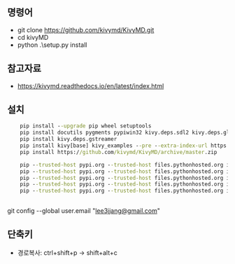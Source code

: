 ## 명령어
* git clone https://github.com/kivymd/KivyMD.git
* cd kivyMD
* python .\setup.py install


## 참고자료
* https://kivymd.readthedocs.io/en/latest/index.html

## 설치

```cmd
    pip install --upgrade pip wheel setuptools
    pip install docutils pygments pypiwin32 kivy.deps.sdl2 kivy.deps.glew
    pip install kivy.deps.gstreamer
    pip install kivy[base] kivy_examples --pre --extra-index-url https://kivy.org/downloads/simple/
    pip install https://github.com/kivymd/KivyMD/archive/master.zip
```

```cmd
    pip --trusted-host pypi.org --trusted-host files.pythonhosted.org install --upgrade pip wheel setuptools
    pip --trusted-host pypi.org --trusted-host files.pythonhosted.org install docutils pygments pypiwin32 kivy.deps.sdl2 kivy.deps.glew
    pip --trusted-host pypi.org --trusted-host files.pythonhosted.org install kivy.deps.gstreamer
    pip --trusted-host pypi.org --trusted-host files.pythonhosted.org install kivy[base] kivy_examples --pre --extra-index-url https://kivy.org/downloads/simple/
    pip --trusted-host pypi.org --trusted-host files.pythonhosted.org install https://github.com/kivymd/KivyMD/archive/master.zip
    
```
git config --global user.email "lee3jjang@gmail.com"

## 단축키
* 경로복사: ctrl+shift+p -> shift+alt+c